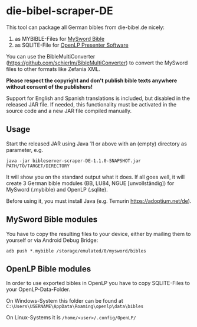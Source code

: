 # die-bibel-scraper-DE

This tool can package all German bibles from die-bibel.de nicely:
1. as MYBIBLE-Files for [MySword Bible](https://www.mysword.info)
2. as SQLITE-File for [OpenLP Presenter Software](https://openlp.org/)

You can use the BibleMultiConverter (https://github.com/schierlm/BibleMultiConverter) to convert the MySword files to other formats like Zefania XML.

**Please respect the copyright and don't publish bible texts anywhere without consent of the publishers!**

Support for English and Spanish translations is included, but disabled in the released JAR file. If needed, this functionality must be activated in the source code and a new JAR file compiled manually.

## Usage

Start the released JAR using Java 11 or above with an (empty) directory as parameter, e.g.

`java -jar bibleserver-scraper-DE-1.1.0-SNAPSHOT.jar PATH/TO/TARGET/DIRECTORY`

It will show you on the standard output what it does. If all goes well, it will create 3 German bible modules
(BB, LU84, NGUE [unvollständig]) for MySword (.mybible) and OpenLP (.sqlite).

Before using it, you must install Java (e.g. Temurin https://adoptium.net/de).

## MySword Bible modules

You have to copy the resulting files to your device, either by mailing them to yourself or via Android Debug Bridge:

`adb push *.mybible /storage/emulated/0/mysword/bibles`

## OpenLP Bible modules

In order to use exported bibles in OpenLP you have to copy SQLITE-Files to your OpenLP-Data-Folder.

On Windows-System this folder can be found at `C:\Users\USERNAME\AppData\Roaming\openlp\data\bibles`

On Linux-Systems it is `/home/<user>/.config/OpenLP/`
